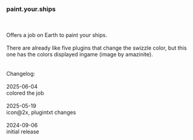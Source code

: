 ### paint.your.ships
<br>
<br>
Offers a job on Earth to paint your ships.<br>
<br>
There are already like five plugins that change the swizzle color, but this one has the colors displayed ingame (image by amazinite).<br>
<br>
<br>
Changelog:<br>
<br>
2025-06-04<br>
colored the job<br>
<br>
2025-05-19<br>
icon@2x, plugintxt changes<br>
<br>
2024-09-06<br>
initial release<br>


